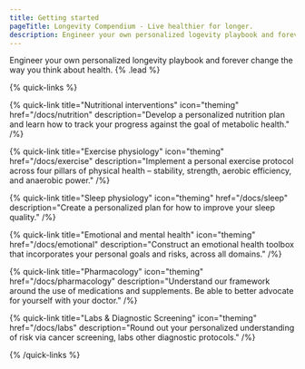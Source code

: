 ```yaml
---
title: Getting started
pageTitle: Longevity Compendium - Live healthier for longer.
description: Engineer your own personalized logevity playbook and forever change the way you think about health.
---
```


Engineer your own personalized longevity playbook and forever change the way you think about health. {% .lead %}

{% quick-links %}

{% quick-link title="Nutritional interventions" icon="theming" href="/docs/nutrition" description="Develop a personalized nutrition plan and learn how to track your progress against the goal of metabolic health." /%}

{% quick-link title="Exercise physiology" icon="theming" href="/docs/exercise" description="Implement a personal exercise protocol across four pillars of physical health – stability, strength, aerobic efficiency, and anaerobic power." /%}

{% quick-link title="Sleep physiology" icon="theming" href="/docs/sleep" description="Create a personalized plan for how to improve your sleep quality." /%}

{% quick-link title="Emotional and mental health" icon="theming" href="/docs/emotional" description="Construct an emotional health toolbox that incorporates your personal goals and risks, across all domains." /%}

{% quick-link title="Pharmacology" icon="theming" href="/docs/pharmacology" description="Understand our framework around the use of medications and supplements. Be able to better advocate for yourself with your doctor." /%}

{% quick-link title="Labs & Diagnostic Screening" icon="theming" href="/docs/labs" description="Round out your personalized understanding of risk via cancer screening, labs other diagnostic protocols." /%}

{% /quick-links %}
